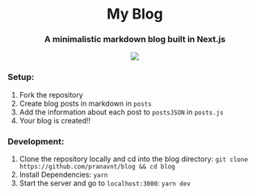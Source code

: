 <div align="center">
    <h1>My Blog</h1>
    <h3>A minimalistic markdown blog built in Next.js</h3>
    <img src="https://i.ibb.co/q1r4WNB/Screen-Shot-2021-02-04-at-6-12-47-PM.png">
</div>

### Setup:

1. Fork the repository
2. Create blog posts in markdown in `posts`
3. Add the information about each post to `postsJSON` in `posts.js`
4. Your blog is created!!

### Development:

1. Clone the repository locally and cd into the blog directory: `git clone https://github.com/pranavnt/blog && cd blog`
2. Install Dependencies: `yarn`
3. Start the server and go to `localhost:3000`: `yarn dev`
